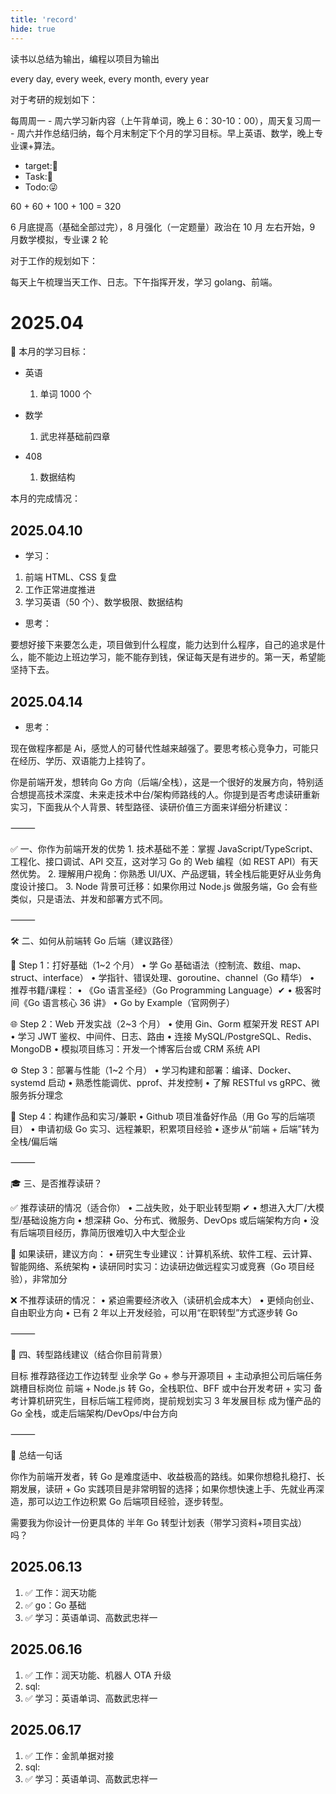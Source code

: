 ```yaml
---
title: 'record'
hide: true
---
```


读书以总结为输出，编程以项目为输出

every day, every week, every month, every year

对于考研的规划如下：

每周周一 - 周六学习新内容（上午背单词，晚上 6：30-10：00），周天复习周一 - 周六并作总结归纳，每个月末制定下个月的学习目标。早上英语、数学，晚上专业课+算法。

- target:💯
- Task:💪
- Todo:😜

60 + 60 + 100 + 100 = 320

6 月底提高（基础全部过完），8 月强化（一定题量）政治在 10 月 左右开始，9 月数学模拟，专业课 2 轮

对于工作的规划如下：

每天上午梳理当天工作、日志。下午指挥开发，学习 golang、前端。

# 2025.04

💯 本月的学习目标：

- 英语

  1.  单词 1000 个

- 数学

  1.  武忠祥基础前四章

- 408

  1.  数据结构

本月的完成情况：

## 2025.04.10

- 学习：

1. 前端 HTML、CSS 复盘
2. 工作正常进度推进
3. 学习英语（50 个）、数学极限、数据结构

- 思考：

要想好接下来要怎么走，项目做到什么程度，能力达到什么程序，自己的追求是什么，能不能边上班边学习，能不能存到钱，保证每天是有进步的。第一天，希望能坚持下去。

## 2025.04.14

- 思考：

现在做程序都是 Ai，感觉人的可替代性越来越强了。要思考核心竞争力，可能只在经历、学历、双语能力上挂钩了。

你是前端开发，想转向 Go 方向（后端/全栈），这是一个很好的发展方向，特别适合想提高技术深度、未来走技术中台/架构师路线的人。你提到是否考虑读研重新实习，下面我从个人背景、转型路径、读研价值三方面来详细分析建议：

⸻

✅ 一、你作为前端开发的优势 1. 技术基础不差：掌握 JavaScript/TypeScript、工程化、接口调试、API 交互，这对学习 Go 的 Web 编程（如 REST API）有天然优势。 2. 理解用户视角：你熟悉 UI/UX、产品逻辑，转全栈后能更好从业务角度设计接口。 3. Node 背景可迁移：如果你用过 Node.js 做服务端，Go 会有些类似，只是语法、并发和部署方式不同。

⸻

🛠️ 二、如何从前端转 Go 后端（建议路径）

🧩 Step 1：打好基础（1~2 个月） • 学 Go 基础语法（控制流、数组、map、struct、interface） • 学指针、错误处理、goroutine、channel（Go 精华） • 推荐书籍/课程： • 《Go 语言圣经》（Go Programming Language）✔ • 极客时间《Go 语言核心 36 讲》 • Go by Example（官网例子）

🌐 Step 2：Web 开发实战（2~3 个月） • 使用 Gin、Gorm 框架开发 REST API • 学习 JWT 鉴权、中间件、日志、路由 • 连接 MySQL/PostgreSQL、Redis、MongoDB • 模拟项目练习：开发一个博客后台或 CRM 系统 API

⚙️ Step 3：部署与性能（1~2 个月） • 学习构建和部署：编译、Docker、systemd 启动 • 熟悉性能调优、pprof、并发控制 • 了解 RESTful vs gRPC、微服务拆分理念

🚀 Step 4：构建作品和实习/兼职 • Github 项目准备好作品（用 Go 写的后端项目） • 申请初级 Go 实习、远程兼职，积累项目经验 • 逐步从“前端 + 后端”转为全栈/偏后端

⸻

🎓 三、是否推荐读研？

✅ 推荐读研的情况（适合你） • 二战失败，处于职业转型期 ✔ • 想进入大厂/大模型/基础设施方向 • 想深耕 Go、分布式、微服务、DevOps 或后端架构方向 • 没有后端项目经历，靠简历很难切入中大型企业

🔎 如果读研，建议方向： • 研究生专业建议：计算机系统、软件工程、云计算、智能网络、系统架构 • 读研同时实习：边读研边做远程实习或竞赛（Go 项目经验），非常加分

❌ 不推荐读研的情况： • 紧迫需要经济收入（读研机会成本大） • 更倾向创业、自由职业方向 • 已有 2 年以上开发经验，可以用“在职转型”方式逐步转 Go

⸻

🧭 四、转型路线建议（结合你目前背景）

目标 推荐路径边工作边转型 业余学 Go + 参与开源项目 + 主动承担公司后端任务跳槽目标岗位 前端 + Node.js 转 Go，全栈职位、BFF 或中台开发考研 + 实习 备考计算机研究生，目标后端工程师岗，提前规划实习 3 年发展目标 成为懂产品的 Go 全栈，或走后端架构/DevOps/中台方向

⸻

📘 总结一句话

你作为前端开发者，转 Go 是难度适中、收益极高的路线。如果你想稳扎稳打、长期发展，读研 + Go 实践项目是非常明智的选择；如果你想快速上手、先就业再深造，那可以边工作边积累 Go 后端项目经验，逐步转型。

需要我为你设计一份更具体的 半年 Go 转型计划表（带学习资料+项目实战） 吗？

## 2025.06.13

1. ✅ 工作：润天功能
2. ✅ go：Go 基础
3. ✅ 学习：英语单词、高数武忠祥一

## 2025.06.16

1. ✅ 工作：润天功能、机器人 OTA 升级
2. sql:
3. ✅ 学习：英语单词、高数武忠祥一

## 2025.06.17

1. ✅ 工作：金凯单据对接
2. sql:
3. ✅ 学习：英语单词、高数武忠祥一

